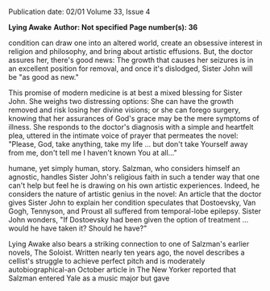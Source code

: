 Publication date: 02/01
Volume 33, Issue 4

**Lying Awake**
**Author: Not specified**
**Page number(s): 36**

condition can draw one into an altered world, create an obsessive interest in religion and philosophy, and bring about artistic effusions. But, the doctor assures her, there's good news: The growth that causes her seizures is in an excellent position for removal, and once it's dislodged, Sister John will be "as good as new."


This promise of modern medicine is at best a mixed blessing for Sister John. She weighs two distressing options: She can have the growth removed and risk losing her divine visions; or she can forego surgery, knowing that her assurances of God's grace may be the mere symptoms of illness. She responds to the doctor's diagnosis with a simple and heartfelt plea, uttered in the intimate voice of prayer that permeates the novel: "Please, God, take anything, take my life ... but don't take Yourself away from me, don't tell me I haven't known You at all..."


humane, yet simply human, story. Salzman, who considers himself an agnostic, handles Sister John's religious faith in such a tender way that one can't help but feel he is drawing on his own artistic experiences. Indeed, he considers the nature of artistic genius in the novel: An article that the doctor gives Sister John to explain her condition speculates that Dostoevsky, Van Gogh, Tennyson, and Proust all suffered from temporal-lobe epilepsy. Sister John wonders, "If Dostoevsky had been given the option of treatment ... would he have taken it? Should he have?"


Lying Awake also bears a striking connection to one of Salzman's earlier novels, The Soloist. Written nearly ten years ago, the novel describes a cellist's struggle to achieve perfect pitch and is moderately autobiographical-an October article in The New Yorker reported that Salzman entered Yale as a music major but gave